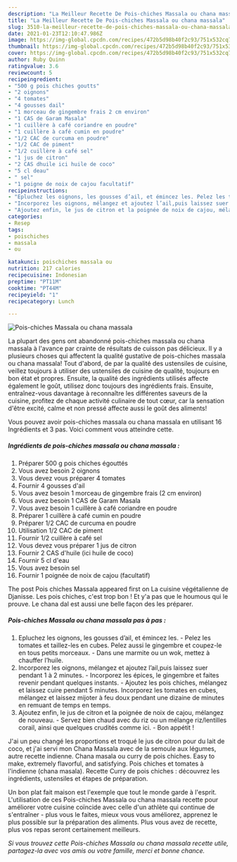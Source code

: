 ```yaml
---
description: "La Meilleur Recette De Pois-chiches Massala ou chana massala"
title: "La Meilleur Recette De Pois-chiches Massala ou chana massala"
slug: 3510-la-meilleur-recette-de-pois-chiches-massala-ou-chana-massala
date: 2021-01-23T12:10:47.986Z
image: https://img-global.cpcdn.com/recipes/472b5d98b40f2c93/751x532cq70/pois-chiches-massala-ou-chana-massala-photo-principale-de-la-recette.jpg
thumbnail: https://img-global.cpcdn.com/recipes/472b5d98b40f2c93/751x532cq70/pois-chiches-massala-ou-chana-massala-photo-principale-de-la-recette.jpg
cover: https://img-global.cpcdn.com/recipes/472b5d98b40f2c93/751x532cq70/pois-chiches-massala-ou-chana-massala-photo-principale-de-la-recette.jpg
author: Ruby Quinn
ratingvalue: 3.6
reviewcount: 5
recipeingredient:
- "500 g pois chiches goutts"
- "2 oignons"
- "4 tomates"
- "4 gousses dail"
- "1 morceau de gingembre frais 2 cm environ"
- "1 CAS de Garam Masala"
- "1 cuillère à café coriandre en poudre"
- "1 cuillère à café cumin en poudre"
- "1/2 CAC de curcuma en poudre"
- "1/2 CAC de piment"
- "1/2 cuillère à café sel"
- "1 jus de citron"
- "2 CAS dhuile ici huile de coco"
- "5 cl deau"
- " sel"
- "1 poigne de noix de cajou facultatif"
recipeinstructions:
- "Epluchez les oignons, les gousses d’ail, et émincez les. Pelez les tomates et taillez-les en cubes. Pelez aussi le gingembre et coupez-le en tous petits morceaux. Dans une marmite ou un wok, mettez à chauffer l’huile."
- "Incorporez les oignons, mélangez et ajoutez l’ail,puis laissez suer pendant 1 à 2 minutes. Incorporez les épices, le gingembre et faites revenir pendant quelques instants. Ajoutez les pois chiches, mélangez et laissez cuire pendant 5 minutes. Incorporez les tomates en cubes, mélangez et laissez mijoter à feu doux pendant une dizaine de minutes en remuant de temps en temps."
- "Ajoutez enfin, le jus de citron et la poignée de noix de cajou, mélangez de nouveau. Servez bien chaud avec du riz ou un mélange riz/lentilles corail, ainsi que quelques crudités comme ici. Bon appétit !"
categories:
- Resep
tags:
- poischiches
- massala
- ou

katakunci: poischiches massala ou 
nutrition: 217 calories
recipecuisine: Indonesian
preptime: "PT11M"
cooktime: "PT44M"
recipeyield: "1"
recipecategory: Lunch

---
```



![Pois-chiches Massala ou chana massala](https://img-global.cpcdn.com/recipes/472b5d98b40f2c93/751x532cq70/pois-chiches-massala-ou-chana-massala-photo-principale-de-la-recette.jpg)

La plupart des gens ont abandonné pois-chiches massala ou chana massala à l'avance par crainte de résultats de cuisson pas délicieux. Il y a plusieurs choses qui affectent la qualité gustative de pois-chiches massala ou chana massala! Tout d'abord, de par la qualité des ustensiles de cuisine, veillez toujours à utiliser des ustensiles de cuisine de qualité, toujours en bon état et propres. Ensuite, la qualité des ingrédients utilisés affecte également le goût, utilisez donc toujours des ingrédients frais. Ensuite, entraînez-vous davantage à reconnaître les différentes saveurs de la cuisine, profitez de chaque activité culinaire de tout cœur, car la sensation d'être excité, calme et non pressé affecte aussi le goût des aliments!

<!--inarticleads1-->

Vous pouvez avoir pois-chiches massala ou chana massala en utilisant 16 Ingrédients et 3 pas. Voici comment vous atteindre cette.

##### Ingrédients de pois-chiches massala ou chana massala :

1. Préparer 500 g pois chiches égouttés
1. Vous avez besoin 2 oignons
1. Vous devez vous préparer 4 tomates
1. Fournir 4 gousses d&#39;ail
1. Vous avez besoin 1 morceau de gingembre frais (2 cm environ)
1. Vous avez besoin 1 CAS de Garam Masala
1. Vous avez besoin 1 cuillère à café coriandre en poudre
1. Préparer 1 cuillère à café cumin en poudre
1. Préparer 1/2 CAC de curcuma en poudre
1. Utilisation 1/2 CAC de piment
1. Fournir 1/2 cuillère à café sel
1. Vous devez vous préparer 1 jus de citron
1. Fournir 2 CAS d&#39;huile (ici huile de coco)
1. Fournir 5 cl d&#39;eau
1. Vous avez besoin  sel
1. Fournir 1 poignée de noix de cajou (facultatif)


The post Pois chiches Massala appeared first on La cuisine végétalienne de Djanisse. Les pois chiches, c&#39;est trop bon ! Et y&#39;a pas que le houmous qui le prouve. Le chana dal est aussi une belle façon des les préparer. 

<!--inarticleads2-->

##### Pois-chiches Massala ou chana massala pas à pas :

1. Epluchez les oignons, les gousses d’ail, et émincez les. - Pelez les tomates et taillez-les en cubes. Pelez aussi le gingembre et coupez-le en tous petits morceaux. - Dans une marmite ou un wok, mettez à chauffer l’huile.
1. Incorporez les oignons, mélangez et ajoutez l’ail,puis laissez suer pendant 1 à 2 minutes. - Incorporez les épices, le gingembre et faites revenir pendant quelques instants. - Ajoutez les pois chiches, mélangez et laissez cuire pendant 5 minutes. Incorporez les tomates en cubes, mélangez et laissez mijoter à feu doux pendant une dizaine de minutes en remuant de temps en temps.
1. Ajoutez enfin, le jus de citron et la poignée de noix de cajou, mélangez de nouveau. - Servez bien chaud avec du riz ou un mélange riz/lentilles corail, ainsi que quelques crudités comme ici. - Bon appétit !


J&#39;ai un peu changé les proportions et troqué le jus de citron pour du lait de coco, et j&#39;ai servi mon Chana Massala avec de la semoule aux légumes, autre recette indienne. Chana masala ou curry de pois chiches. Easy to make, extremely flavorful, and satisfying. Pois chiches et tomates à l&#39;indienne (chana masala). Recette Curry de pois chiches : découvrez les ingrédients, ustensiles et étapes de préparation. 

<!--inarticleads1-->

<p>
Un bon plat fait maison est l'exemple que tout le monde garde à l'esprit. L'utilisation de ces Pois-chiches Massala ou chana massala recette pour améliorer votre cuisine coïncide avec celle d'un athlète qui continue de s'entraîner - plus vous le faites, mieux vous vous améliorez, apprenez le plus possible sur la préparation des aliments. Plus vous avez de recette, plus vos repas seront certainement meilleurs.
</p>

<p>
<i>Si vous trouvez cette Pois-chiches Massala ou chana massala recette utile, partagez-la avec vos amis ou votre famille, merci et bonne chance.</i>
</p>
